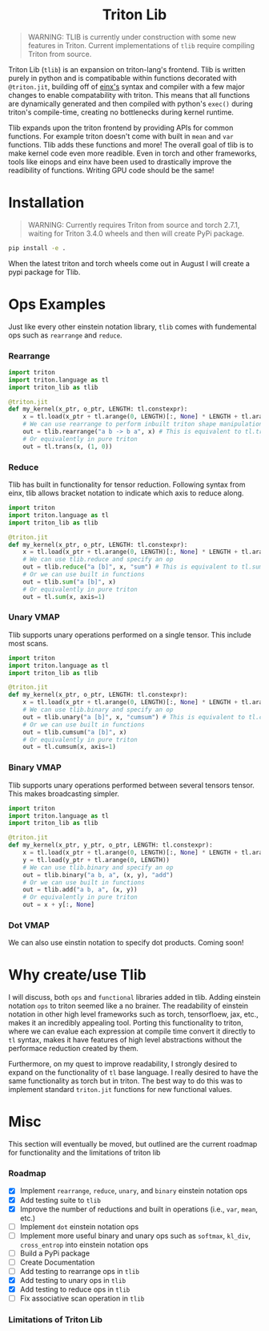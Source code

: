 <h1 align="center" style="fontsize:50em"><b>Triton Lib</b></h1>

> WARNING: TLIB is currently under construction with some new features in Triton. Current implementations of `tlib` require compiling Triton from source.

Triton Lib (`tlib`) is an expansion on triton-lang's frontend. Tlib is written purely in python and is compatibable within functions decorated with `@triton.jit`, building off of [einx's](https://github.com/fferflo/einx) syntax and compiler with a few major changes to enable compatability with triton. This means that all functions are dynamically generated and then compiled with python's `exec()` during triton's compile-time, creating no bottlenecks during kernel runtime.

Tlib expands upon the triton frontend by providing APIs for common functions. For example triton doesn't come with built in `mean` and `var` functions. Tlib adds these functions and more! The overall goal of tlib is to make kernel code even more readible. Even in torch and other frameworks, tools like einops and einx have been used to drastically improve the readibility of functions. Writing GPU code should be the same!

# Installation

> WARNING: Currently requires Triton from source and torch 2.7.1, waiting for Triton 3.4.0 wheels and then will create PyPi package.

```bash
pip install -e .
```

When the latest triton and torch wheels come out in August I will create a pypi package for Tlib.

# Ops Examples

Just like every other einstein notation library, `tlib` comes with fundemental ops such as `rearrange` and `reduce`. 

### Rearrange

```python
import triton
import triton.language as tl
import triton_lib as tlib

@triton.jit
def my_kernel(x_ptr, o_ptr, LENGTH: tl.constexpr):
    x = tl.load(x_ptr + tl.arange(0, LENGTH)[:, None] * LENGTH + tl.arange(0, LENGTH)[None, :])
    # We can use rearrange to perform inbuilt triton shape manipulation ops
    out = tlib.rearrange("a b -> b a", x) # This is equivalent to tl.trans
    # Or equivalently in pure triton
    out = tl.trans(x, (1, 0))
```

### Reduce

Tlib has built in functionality for tensor reduction. Following syntax from einx, tlib allows bracket notation to indicate which axis to reduce along.

```python
import triton
import triton.language as tl
import triton_lib as tlib

@triton.jit
def my_kernel(x_ptr, o_ptr, LENGTH: tl.constexpr):
    x = tl.load(x_ptr + tl.arange(0, LENGTH)[:, None] * LENGTH + tl.arange(0, LENGTH)[None, :])
    # We can use tlib.reduce and specify an op
    out = tlib.reduce("a [b]", x, "sum") # This is equivalent to tl.sum
    # Or we can use built in functions
    out = tlib.sum("a [b]", x)
    # Or equivalently in pure triton
    out = tl.sum(x, axis=1)
```

### Unary VMAP

Tlib supports unary operations performed on a single tensor. This include most scans.

```python
import triton
import triton.language as tl
import triton_lib as tlib

@triton.jit
def my_kernel(x_ptr, o_ptr, LENGTH: tl.constexpr):
    x = tl.load(x_ptr + tl.arange(0, LENGTH)[:, None] * LENGTH + tl.arange(0, LENGTH)[None, :])
    # We can use tlib.binary and specify an op
    out = tlib.unary("a [b]", x, "cumsum") # This is equivalent to tl.cumsum on axis=1
    # Or we can use built in functions
    out = tlib.cumsum("a [b]", x)
    # Or equivalently in pure triton
    out = tl.cumsum(x, axis=1)
```

### Binary VMAP

Tlib supports unary operations performed between several tensors tensor. This makes broadcasting simpler. 

```python
import triton
import triton.language as tl
import triton_lib as tlib

@triton.jit
def my_kernel(x_ptr, y_ptr, o_ptr, LENGTH: tl.constexpr):
    x = tl.load(x_ptr + tl.arange(0, LENGTH)[:, None] * LENGTH + tl.arange(0, LENGTH)[None, :])
    y = tl.load(y_ptr + tl.arange(0, LENGTH))
    # We can use tlib.binary and specify an op
    out = tlib.binary("a b, a", (x, y), "add")
    # Or we can use built in functions
    out = tlib.add("a b, a", (x, y))
    # Or equivalently in pure triton
    out = x + y[:, None]
```


### Dot VMAP

We can also use einstin notation to specify dot products. Coming soon!

# Why create/use Tlib

I will discuss, both `ops` and `functional` libraries added in tlib. Adding einstein notation `ops` to triton seemed like a no brainer. The readability of einstein notation in other high level frameworks such as torch, tensorfloew, jax, etc., makes it an incredibly appealing tool. Porting this functionality to triton, where we can evalue each expression at compile time convert it directly to `tl` syntax, makes it have features of high level abstractions without the performace reduction created by them.

Furthermore, on my quest to improve readability, I strongly desired to expand on the functionality of `tl` base language. I really desired to have the same functionality as torch but in triton. The best way to do this was to implement standard `triton.jit` functions for new functional values.

# Misc

This section will eventually be moved, but outlined are the current roadmap for functionality and the limitations of triton lib

### Roadmap

- [x] Implement `rearrange`, `reduce`, `unary`, and `binary` einstein notation ops
- [x] Add testing suite to `tlib`
- [x] Improve the number of reductions and built in operations (i.e., `var`, `mean`, etc.)
- [ ] Implement `dot` einstein notation ops
- [ ] Implement more useful binary and unary ops such as `softmax`, `kl_div`, `cross_entrop` into einstein notation ops
- [ ] Build a PyPi package
- [ ] Create Documentation
- [ ] Add testing to rearrange ops in `tlib`
- [x] Add testing to unary ops in `tlib`
- [x] Add testing to reduce ops in `tlib`
- [ ] Fix associative scan operation in `tlib`
### Limitations of Triton Lib